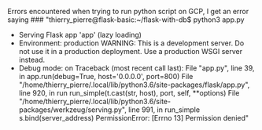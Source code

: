 Errors encountered
when trying to run python script on GCP, I get an error saying ### "thierry_pierre@flask-basic:~/flask-with-db$ python3 app.py
 * Serving Flask app 'app' (lazy loading)
 * Environment: production
   WARNING: This is a development server. Do not use it in a production deployment.
   Use a production WSGI server instead.
 * Debug mode: on
Traceback (most recent call last):
  File "app.py", line 39, in <module>
    app.run(debug=True, host='0.0.0.0', port=800)
  File "/home/thierry_pierre/.local/lib/python3.6/site-packages/flask/app.py", line 920, in run
    run_simple(t.cast(str, host), port, self, **options)
  File "/home/thierry_pierre/.local/lib/python3.6/site-packages/werkzeug/serving.py", line 991, in run_simple
    s.bind(server_address)
PermissionError: [Errno 13] Permission denied"